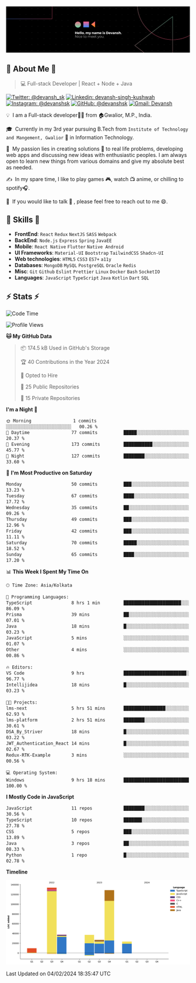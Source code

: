 ![Banner](./Devansh%20Singh%20Banner.png)

## 👋 About Me 👋

> 💻 Full-stack Developer | React + Node + Java

[![Twitter: @devansh_sk](https://img.shields.io/twitter/follow/devansh_sk?style=social)](https://twitter.com/devansh_sk)
[![Linkedin: devansh-singh-kushwah](https://img.shields.io/badge/-Devansh%20Singh%20Kushwah-blue?style=flat-square&logo=Linkedin&logoColor=white&link=https://www.linkedin.com/in/devanshsk/)](https://www.linkedin.com/in/devanshsk/)
[![Instagram: @devanshsk](https://img.shields.io/badge/-devanshsk-E4405F?style=flat-square&logo=instagram&logoColor=white)](https://instagram.com/devanshsk)
[![GitHub: @devanshsk](https://img.shields.io/github/followers/devanshsk?label=follow&style=social)](https://github.com/devanshsk)
[![Gmail: Devansh](https://img.shields.io/badge/Gmail-D14836?style=flat-square&logo=gmail&logoColor=white)](mailto:work.devanshsk@gmail.com)

💡 &nbsp;I am a Full-stack developer🧑‍💻 from 🏠Gwalior, M.P., India.

🎓 &nbsp;Currently in my 3rd year pursuing B.Tech from `Institute of Technology and Mangement, Gwalior` 🏫 in Information Technology.

🌱 &nbsp;My passion lies in creating solutions 🚩 to real life problems, developing web apps and discussing new ideas with enthusiastic peoples.
I am always open to learn new things from various domains and give my absolute best as needed.

✍️ &nbsp;In my spare time, I like to play games 🎮, watch 📺 anime, or chilling to spotify🎧.

💬 &nbsp;If you would like to talk 👋 , please feel free to reach out to me 😄.

##  🎉 Skills  🎉
- **FrontEnd**: `React` `Redux` `NextJS` `SASS` `Webpack`
- **BackEnd**: `Node.js` `Express` `Spring` `JavaEE`
- **Mobile**: `React Native` `Flutter` `Native Android`
- **UI Frameworks**: `Material-UI` `Bootstrap` `TailwindCSS` `Shadcn-UI`
- **Web technologies**: `HTML5` `CSS3` `ES7+` `a11y`
- **Databases**: `MongoDB` `MySQL` `PostgreSQL` `Oracle` `Redis`
- **Misc**: `Git` `Github` `Eslint` `Prettier` `Linux` `Docker` `Bash` `SocketIO`
- **Languages**: `JavaScript` `TypeScript` `Java` `Kotlin` `Dart` `SQL`

## ⚡ Stats ⚡
<!--START_SECTION:waka-->
![Code Time](http://img.shields.io/badge/Code%20Time-47%20hrs%2020%20mins-blue)

![Profile Views](http://img.shields.io/badge/Profile%20Views-91-blue)

**🐱 My GitHub Data** 

> 📦 174.5 kB Used in GitHub's Storage 
 > 
> 🏆 40 Contributions in the Year 2024
 > 
> 💼 Opted to Hire
 > 
> 📜 25 Public Repositories 
 > 
> 🔑 15 Private Repositories 
 > 
**I'm a Night 🦉** 

```text
🌞 Morning                1 commits           ░░░░░░░░░░░░░░░░░░░░░░░░░   00.26 % 
🌆 Daytime                77 commits          █████░░░░░░░░░░░░░░░░░░░░   20.37 % 
🌃 Evening                173 commits         ███████████░░░░░░░░░░░░░░   45.77 % 
🌙 Night                  127 commits         ████████░░░░░░░░░░░░░░░░░   33.60 % 
```
📅 **I'm Most Productive on Saturday** 

```text
Monday                   50 commits          ███░░░░░░░░░░░░░░░░░░░░░░   13.23 % 
Tuesday                  67 commits          ████░░░░░░░░░░░░░░░░░░░░░   17.72 % 
Wednesday                35 commits          ██░░░░░░░░░░░░░░░░░░░░░░░   09.26 % 
Thursday                 49 commits          ███░░░░░░░░░░░░░░░░░░░░░░   12.96 % 
Friday                   42 commits          ███░░░░░░░░░░░░░░░░░░░░░░   11.11 % 
Saturday                 70 commits          █████░░░░░░░░░░░░░░░░░░░░   18.52 % 
Sunday                   65 commits          ████░░░░░░░░░░░░░░░░░░░░░   17.20 % 
```


📊 **This Week I Spent My Time On** 

```text
🕑︎ Time Zone: Asia/Kolkata

💬 Programming Languages: 
TypeScript               8 hrs 1 min         ██████████████████████░░░   86.09 % 
Prisma                   39 mins             ██░░░░░░░░░░░░░░░░░░░░░░░   07.01 % 
Java                     18 mins             █░░░░░░░░░░░░░░░░░░░░░░░░   03.23 % 
JavaScript               5 mins              ░░░░░░░░░░░░░░░░░░░░░░░░░   01.07 % 
Other                    4 mins              ░░░░░░░░░░░░░░░░░░░░░░░░░   00.86 % 

🔥 Editors: 
VS Code                  9 hrs               ████████████████████████░   96.77 % 
Intellijidea             18 mins             █░░░░░░░░░░░░░░░░░░░░░░░░   03.23 % 

🐱‍💻 Projects: 
lms-next                 5 hrs 51 mins       ████████████████░░░░░░░░░   62.93 % 
lms-platform             2 hrs 51 mins       ████████░░░░░░░░░░░░░░░░░   30.61 % 
DSA_By_Striver           18 mins             █░░░░░░░░░░░░░░░░░░░░░░░░   03.22 % 
JWT_Authentication_React 14 mins             █░░░░░░░░░░░░░░░░░░░░░░░░   02.67 % 
Redux-RTK-Example        3 mins              ░░░░░░░░░░░░░░░░░░░░░░░░░   00.56 % 

💻 Operating System: 
Windows                  9 hrs 18 mins       █████████████████████████   100.00 % 
```

**I Mostly Code in JavaScript** 

```text
JavaScript               11 repos            ████████░░░░░░░░░░░░░░░░░   30.56 % 
TypeScript               10 repos            ███████░░░░░░░░░░░░░░░░░░   27.78 % 
CSS                      5 repos             ███░░░░░░░░░░░░░░░░░░░░░░   13.89 % 
Java                     3 repos             ██░░░░░░░░░░░░░░░░░░░░░░░   08.33 % 
Python                   1 repo              █░░░░░░░░░░░░░░░░░░░░░░░░   02.78 % 
```



**Timeline**

![Lines of Code chart](https://raw.githubusercontent.com/DevanshSK/DevanshSK/main/assets/bar_graph.png)


 Last Updated on 04/02/2024 18:35:47 UTC
<!--END_SECTION:waka-->
